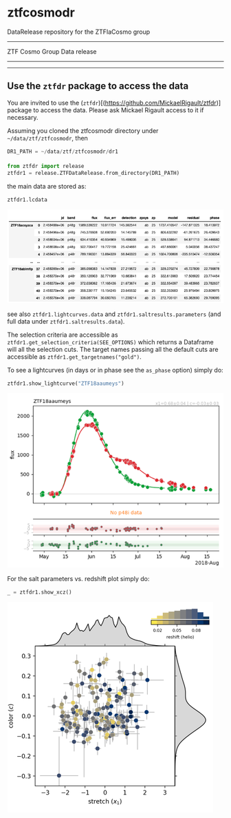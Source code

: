 # ztfcosmodr
DataRelease repository for the ZTFIaCosmo group

***
ZTF Cosmo Group Data release 
***


***
## Use the `ztfdr` package to access the data
You are invited to use the (`ztfdr`)[(https://github.com/MickaelRigault/ztfdr)] package to access the data. Please ask Mickael Rigault access to it if necessary.

Assuming you cloned the ztfcosmodr directory under `~/data/ztf/ztfcosmodr`, then 
```python
DR1_PATH = ~/data/ztf/ztfcosmodr/dr1

from ztfdr import release
ztfdr1 = release.ZTFDataRelease.from_directory(DR1_PATH)
```
the main data are stored as:
```python
ztfdr1.lcdata
```
![](examples/lcdata.png)


see also `ztfdr1.lightcurves.data` and `ztfdr1.saltresults.parameters` (and full data under `ztfdr1.saltresults.data`). 

The selection criteria are accessible as `ztfdr1.get_selection_criteria(SEE_OPTIONS)` which returns a Dataframe will all the selection cuts. 
The target names passing all the default cuts are accessible as `ztfdr1.get_targetnames("gold")`.

To see a lightcurves (in days or in phase see the `as_phase` option) simply do:
```python
ztfdr1.show_lightcurve("ZTF18aaumeys")
```
![](examples/ztf18aaumeys_lc.png)

For the salt parameters vs. redshift plot simply do:
```python
_ = ztfdr1.show_xcz()
```
![](examples/xcz_plot.png)
